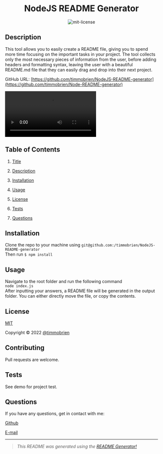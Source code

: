 

<center>

# NodeJS README Generator <a name="title"></a><br>

![mit-license](https://img.shields.io/badge/license-MIT-green)
</center>

## Description <a name="description"></a>

This tool allows you to easily create a README file, giving you to spend more time focusing on the important tasks in your project. The tool collects only the most necessary pieces of information from the user, before adding headers and formatting syntax, leaving the user with a beautiful README.md file that they can easily drag and drop into their next project.

GitHub URL: [https://github.com/timmobrien/NodeJS-README-generator](https://github.com/timmobrien/Node-README-generator)



![Demo Video](https://user-images.githubusercontent.com/20904553/179468985-61c06720-715e-4075-b31e-bdf35fa04ce1.mp4)



## Table of Contents
1. [Title](#title)

2. [Description](#description)

3. [Installation](#installation)

4. [Usage](#usage)

5. [License](#license)

6. [Tests](#tests)

7. [Questions](#questions)

## Installation <a name="installation"></a>
Clone the repo to your machine using `git@github.com:/timmobrien/NodeJS-README-generator` <br> Then run `$ npm install` 

## Usage <a name="usage"></a>
Navigate to the root folder and run the following command <br> `node index.js` <br> After inputting your answers, a README file will be generated in the output folder. You can either directly move the file, or copy the contents.

## License <a name="license"></a>
[MIT](https://choosealicense.com/licenses/mit)

Copyright © 2022 [@timmobrien](https://github.com/timmobrien)

## Contributing <a name="contributing"></a>
Pull requests are welcome.

## Tests <a name="tests"></a>
See demo for project test.

## Questions <a name="questions"></a>

If you have any questions, get in contact with me:

[Github](https://github.com/timmobrien)

[E-mail](timmobrien@icloud.com) 

__________________________________________________

> *This README was generated using the [README Generator!](https://github.com/timmobrien/NodeJS-README-Generator)*
